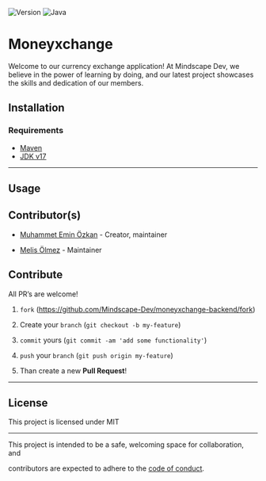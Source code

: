 
![Version](https://img.shields.io/badge/version-0.0.1-orange.svg)
![Java](https://img.shields.io/badge/Java-v17.0.6-blue
)
  

# Moneyxchange

Welcome to our currency exchange application! At Mindscape Dev, we believe in the power of learning by doing, and our latest project showcases the skills and dedication of our members.
  
  
## Installation

### Requirements
- [Maven](https://maven.apache.org/download.cgi)
- [JDK v17](https://adoptium.net/temurin/releases/?package=jdk)

______


## Usage
  

## Contributor(s)

  

* [Muhammet Emin Özkan](https://github.com/eminozkan) - Creator, maintainer

* [Melis Ölmez](https://github.com/melisolmez) - Maintainer
  
  

## Contribute

  

All PR’s are welcome!

  

1.  `fork` (https://github.com/Mindscape-Dev/moneyxchange-backend/fork)

1. Create your `branch` (`git checkout -b my-feature`)

1.  `commit` yours (`git commit -am 'add some functionality'`)

1.  `push` your `branch` (`git push origin my-feature`)

1. Than create a new **Pull Request**!

  

---

  

## License

  

This project is licensed under MIT

  

---

  

This project is intended to be a safe, welcoming space for collaboration, and

contributors are expected to adhere to the [code of conduct][coc].

  

[coc]: https://github.com/Mindscape-Dev/moneyxchange-backend/blob/main/CODE_OF_CONDUCT.md